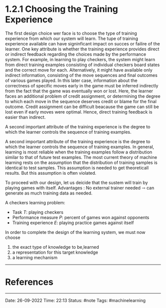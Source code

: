 # 1.2.1 Choosing the Training Experience

The first design choice wer face is to choose the type of training experience from which our system will learn. The tupe of training experience available can have signinficant impact on succes or failire of the learner. One key attribute is whether the training experience provides direct or indirect feedback regarding the choices made by the performance system. For example, in learning to play checkers, the system might learn from direct training examples consisting of individual checkers
board states and the correct move for each. Alternatively, it might have available only indirect information, consisting of the move sequences and final outcomes of various games played. In this later case, information about the correctness
of specific moves early in the game must be inferred indirectly from the fact that the game was eventually won or lost. Here, the learner faces an additional problem of credit assignment, or determining the degree to which each move in the sequence deserves credit or blame for the final outcome. Credit assignment can be difficult beacause the game can still be lost even if early moves were optimal. Hence, direct training feedback is easier than indirect.

A second important attribute of the training experience is the degree to which the learner controls the sequence of training examples.

A second important attribute of the training experience is the degree to which the learner controls the sequence of training examples. In general, learning is most reliable when the training examples follow a distribution similar to that of future test examples. The most current theory of machine learning rests on the assumption that the distribution of training samples is identical to test samples. This assumption is needed to get theoreticall results. But this assumption is often violated.

To proceed with our design, let us deicide that the sustem will train by playing games with itself. Advantages : No external trainer needed ⇾ can generate as much training data as needed.

A checkers learning problem:
- Task $T$: playing checkers
- Performance measure $P$: percent of games won against opponents
- Training experience $E$: playing practice games against itself

In order to complete the design of the learning system, we must now choose
1. the exact type of knowledge to be,learned
2. a representation for this target knowledge
3. a learning mechanism


---
# References 


---
Date: 26-09-2022
Time: 22:13
Status: #note
Tags: #machinelearning